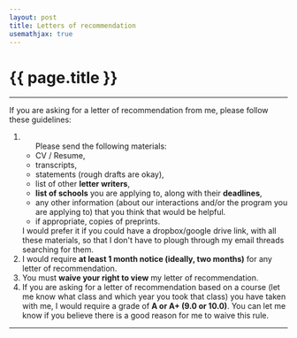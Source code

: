 ```yaml
---
layout: post
title: Letters of recommendation
usemathjax: true
---
```


{{ page.title }}
================

<hr>
<p> If you are asking for a letter of recommendation from me, please follow these guidelines: </p>

<p>
<ol>
<li> 
<ul> Please send the following materials:
<li>CV / Resume, </li>
<li> transcripts, </li> 
<li> statements (rough drafts are okay), </li>
<li> list of other <b>letter writers</b>, </li>
<li> <b>list of schools</b> you are applying to, along with their <b>deadlines</b>, </li>
<li> any other information (about our interactions and/or the program you are applying to) that you think that would be helpful. </li>
<li> if appropriate, copies of preprints.</li>
</ul>
I would prefer it if you could have a dropbox/google drive link, with all these materials, so that I don't have to plough through my email threads searching for them. 
</li>
<li> I would require <b>at least 1 month notice (ideally, two months)</b> for any letter of recommendation. </li>
<li>You must <b>waive your right to view</b> my letter of recommendation.</li>
<li> If you are asking for a letter of recommendation based on a course (let me know what class and which year you took that class) you have taken with me, I would require a grade of <b>A or A+ (9.0 or 10.0)</b>. You can let me know if you believe there is a good reason for me to waive this rule. </li>
</ol>
</p>
<hr>
